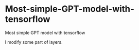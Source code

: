 # Most-simple-GPT-model-with-tensorflow
Most simple GPT model with tensorflow

I modify some part of layers.
